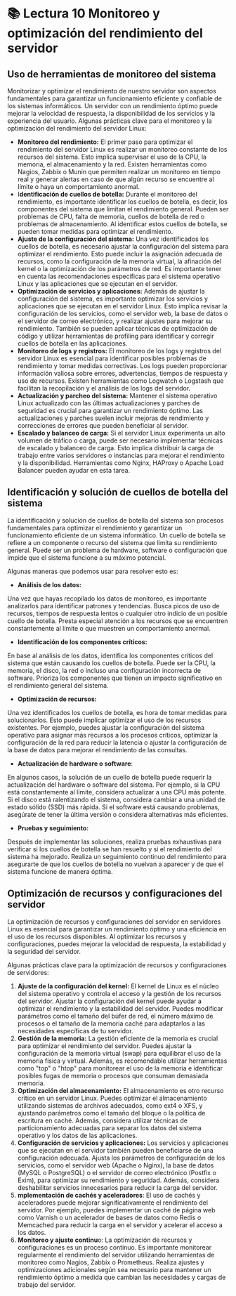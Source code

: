 # **📚 Lectura 10 Monitoreo y optimización del rendimiento del servidor**

## **Uso de herramientas de monitoreo del sistema**

Monitorizar y optimizar el rendimiento de nuestro servidor son aspectos fundamentales para garantizar un funcionamiento eficiente y confiable de los sistemas informáticos. Un servidor con un rendimiento óptimo puede mejorar la velocidad de respuesta, la disponibilidad de los servicios y la experiencia del usuario. Algunas prácticas clave para el monitoreo y la optimización del rendimiento del servidor Linux:

- **Monitoreo del rendimiento:** El primer paso para optimizar el rendimiento del servidor Linux es realizar un monitoreo constante de los recursos del sistema. Esto implica supervisar el uso de la CPU, la memoria, el almacenamiento y la red. Existen herramientas como Nagios, Zabbix o Munin que permiten realizar un monitoreo en tiempo real y generar alertas en caso de que algún recurso se encuentre al límite o haya un comportamiento anormal.
- I**dentificación de cuellos de botella:** Durante el monitoreo del rendimiento, es importante identificar los cuellos de botella, es decir, los componentes del sistema que limitan el rendimiento general. Pueden ser problemas de CPU, falta de memoria, cuellos de botella de red o problemas de almacenamiento. Al identificar estos cuellos de botella, se pueden tomar medidas para optimizar el rendimiento.
- **Ajuste de la configuración del sistema:** Una vez identificados los cuellos de botella, es necesario ajustar la configuración del sistema para optimizar el rendimiento. Esto puede incluir la asignación adecuada de recursos, como la configuración de la memoria virtual, la afinación del kernel o la optimización de los parámetros de red. Es importante tener en cuenta las recomendaciones específicas para el sistema operativo Linux y las aplicaciones que se ejecutan en el servidor.
- **Optimización de servicios y aplicaciones:** Además de ajustar la configuración del sistema, es importante optimizar los servicios y aplicaciones que se ejecutan en el servidor Linux. Esto implica revisar la configuración de los servicios, como el servidor web, la base de datos o el servidor de correo electrónico, y realizar ajustes para mejorar su rendimiento. También se pueden aplicar técnicas de optimización de código y utilizar herramientas de profiling para identificar y corregir cuellos de botella en las aplicaciones.
- **Monitoreo de logs y registros:** El monitoreo de los logs y registros del servidor Linux es esencial para identificar posibles problemas de rendimiento y tomar medidas correctivas. Los logs pueden proporcionar información valiosa sobre errores, advertencias, tiempos de respuesta y uso de recursos. Existen herramientas como Logwatch o Logstash que facilitan la recopilación y el análisis de los logs del servidor.
- **Actualización y parcheo del sistema:** Mantener el sistema operativo Linux actualizado con las últimas actualizaciones y parches de seguridad es crucial para garantizar un rendimiento óptimo. Las actualizaciones y parches suelen incluir mejoras de rendimiento y correcciones de errores que pueden beneficiar al servidor.
- **Escalado y balanceo de carga:** Si el servidor Linux experimenta un alto volumen de tráfico o carga, puede ser necesario implementar técnicas de escalado y balanceo de carga. Esto implica distribuir la carga de trabajo entre varios servidores o instancias para mejorar el rendimiento y la disponibilidad. Herramientas como Nginx, HAProxy o Apache Load Balancer pueden ayudar en esta tarea.

## **Identificación y solución de cuellos de botella del sistema**

La identificación y solución de cuellos de botella del sistema son procesos fundamentales para optimizar el rendimiento y garantizar un funcionamiento eficiente de un sistema informático. Un cuello de botella se refiere a un componente o recurso del sistema que limita su rendimiento general. Puede ser un problema de hardware, software o configuración que impide que el sistema funcione a su máximo potencial.

Algunas maneras que podemos usar para resolver esto es:

- **Análisis de los datos:**

 Una vez que hayas recopilado los datos de monitoreo, es importante analizarlos para identificar patrones y tendencias. Busca picos de uso de recursos, tiempos de respuesta lentos o cualquier otro indicio de un posible cuello de botella. Presta especial atención a los recursos que se encuentren constantemente al límite o que muestren un comportamiento anormal.

- **Identificación de los componentes críticos:**

En base al análisis de los datos, identifica los componentes críticos del sistema que están causando los cuellos de botella. Puede ser la CPU, la memoria, el disco, la red o incluso una configuración incorrecta de software. Prioriza los componentes que tienen un impacto significativo en el rendimiento general del sistema.

- **Optimización de recursos:**

Una vez identificados los cuellos de botella, es hora de tomar medidas para solucionarlos. Esto puede implicar optimizar el uso de los recursos existentes. Por ejemplo, puedes ajustar la configuración del sistema operativo para asignar más recursos a los procesos críticos, optimizar la configuración de la red para reducir la latencia o ajustar la configuración de la base de datos para mejorar el rendimiento de las consultas.

- **Actualización de hardware o software**:

En algunos casos, la solución de un cuello de botella puede requerir la actualización del hardware o software del sistema. Por ejemplo, si la CPU está constantemente al límite, considera actualizar a una CPU más potente. Si el disco está ralentizando el sistema, considera cambiar a una unidad de estado sólido (SSD) más rápida. Si el software está causando problemas, asegúrate de tener la última versión o considera alternativas más eficientes.

- **Pruebas y seguimiento:**

Después de implementar las soluciones, realiza pruebas exhaustivas para verificar si los cuellos de botella se han resuelto y si el rendimiento del sistema ha mejorado. Realiza un seguimiento continuo del rendimiento para asegurarte de que los cuellos de botella no vuelvan a aparecer y de que el sistema funcione de manera óptima.

## **Optimización de recursos y configuraciones del servidor**

La optimización de recursos y configuraciones del servidor en servidores Linux es esencial para garantizar un rendimiento óptimo y una eficiencia en el uso de los recursos disponibles. Al optimizar los recursos y configuraciones, puedes mejorar la velocidad de respuesta, la estabilidad y la seguridad del servidor.

Algunas prácticas clave para la optimización de recursos y configuraciones de servidores:

1. **Ajuste de la configuración del kernel:** El kernel de Linux es el núcleo del sistema operativo y controla el acceso y la gestión de los recursos del servidor. Ajustar la configuración del kernel puede ayudar a optimizar el rendimiento y la estabilidad del servidor. Puedes modificar parámetros como el tamaño del búfer de red, el número máximo de procesos o el tamaño de la memoria caché para adaptarlos a las necesidades específicas de tu servidor.
2. **Gestión de la memoria:** La gestión eficiente de la memoria es crucial para optimizar el rendimiento del servidor. Puedes ajustar la configuración de la memoria virtual (swap) para equilibrar el uso de la memoria física y virtual. Además, es recomendable utilizar herramientas como "top" o "htop" para monitorear el uso de la memoria e identificar posibles fugas de memoria o procesos que consuman demasiada memoria.
3. **Optimización del almacenamiento:** El almacenamiento es otro recurso crítico en un servidor Linux. Puedes optimizar el almacenamiento utilizando sistemas de archivos adecuados, como ext4 o XFS, y ajustando parámetros como el tamaño del bloque o la política de escritura en caché. Además, considera utilizar técnicas de particionamiento adecuadas para separar los datos del sistema operativo y los datos de las aplicaciones.
4. **Configuración de servicios y aplicaciones:** Los servicios y aplicaciones que se ejecutan en el servidor también pueden beneficiarse de una configuración adecuada. Ajusta los parámetros de configuración de los servicios, como el servidor web (Apache o Nginx), la base de datos (MySQL o PostgreSQL) o el servidor de correo electrónico (Postfix o Exim), para optimizar su rendimiento y seguridad. Además, considera deshabilitar servicios innecesarios para reducir la carga del servidor.
5. **mplementación de cachés y aceleradores**: El uso de cachés y aceleradores puede mejorar significativamente el rendimiento del servidor. Por ejemplo, puedes implementar un caché de página web como Varnish o un acelerador de bases de datos como Redis o Memcached para reducir la carga en el servidor y acelerar el acceso a los datos.
6. **Monitoreo y ajuste continu**o: La optimización de recursos y configuraciones es un proceso continuo. Es importante monitorear regularmente el rendimiento del servidor utilizando herramientas de monitoreo como Nagios, Zabbix o Prometheus. Realiza ajustes y optimizaciones adicionales según sea necesario para mantener un rendimiento óptimo a medida que cambian las necesidades y cargas de trabajo del servidor.